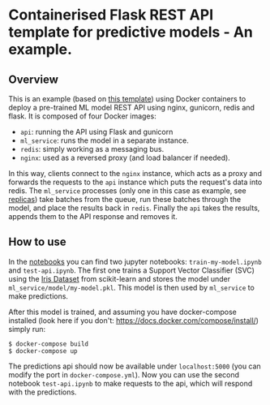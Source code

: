 # Containerised Flask REST API template for predictive models - An example.

## Overview

This is an example (based on [this template](https://github.com/ssalb/prediction-api-template)) using Docker containers to deploy a pre-trained ML model REST API using nginx, gunicorn, redis and flask. It is composed of four Docker images:

- `api`: running the API using Flask and gunicorn
- `ml_service`: runs the model in a separate instance.
- `redis`: simply working as a messaging bus.
- `nginx`: used as a reversed proxy (and load balancer if needed).

In this way, clients connect to the `nginx` instance, which acts as a proxy and forwards the requests to the `api` instance which puts the request's data into redis. The `ml_service` processes (only one in this case as example, see [replicas](https://docs.docker.com/compose/compose-file/#replicas)) take batches from the queue, run these batches through the model, and place the results back in `redis`. Finally the `api` takes the results, appends them to the API response and removes it.

## How to use

In the [notebooks](../master/notebooks) you can find two jupyter notebooks: `train-my-model.ipynb` and `test-api.ipynb`. The first one trains a Support Vector Classifier (SVC) using the [Iris Dataset](https://scikit-learn.org/stable/auto_examples/datasets/plot_iris_dataset.html) from scikit-learn and stores the model under `ml_service/model/my-model.pkl`. This model is then used by `ml_service` to make predictions.

After this model is trained, and assuming you have docker-compose installed (look here if you don't: https://docs.docker.com/compose/install/) simply run:

```
$ docker-compose build
$ docker-compose up
```

The predictions api should now be available under `localhost:5000` (you can modify the port in `docker-compose.yml`). Now you can use the second notebook `test-api.ipynb` to make requests to the api, which will respond with the predictions.
